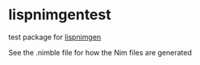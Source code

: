 # lispnimgentest

test package for [lispnimgen](https://github.com/metagn/lispnimgen)

See the .nimble file for how the Nim files are generated
